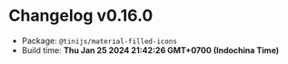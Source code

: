 # Changelog v0.16.0

- Package: `@tinijs/material-filled-icons`
- Build time: **Thu Jan 25 2024 21:42:26 GMT+0700 (Indochina Time)**

